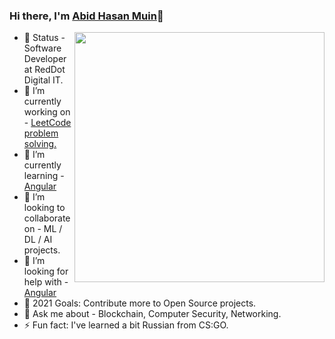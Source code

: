 ### Hi there, I'm [Abid Hasan Muin](https://muin2473.github.io/)👋
<img align="right" width="400px" src="https://user-images.githubusercontent.com/21988951/98481083-000cbf80-2222-11eb-9b3f-31e4235a009d.gif" >

- 💼 Status - Software Developer at RedDot Digital IT.
- 🔭 I’m currently working on - [LeetCode problem solving.](https://leetcode.com/problemset/all/)
- 🌱 I’m currently learning - [Angular](https://angular.io/)
- 👯 I’m looking to collaborate on - ML / DL / AI projects.
- 🤔 I’m looking for help with - [Angular](https://angular.io/)
- 🎯 2021 Goals: Contribute more to Open Source projects.
- 💬 Ask me about - Blockchain, Computer Security, Networking.
- ⚡ Fun fact: I've learned a bit Russian from CS:GO.
